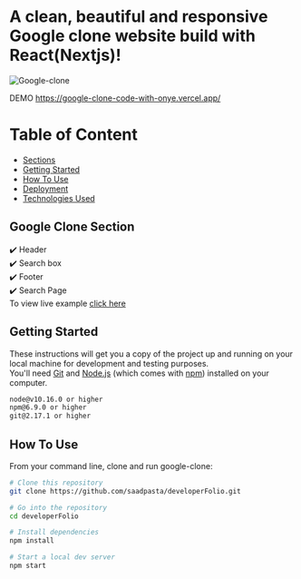 <b><h1>A clean, beautiful and responsive Google clone website build with React(Nextjs)!</h1> </b>

![Google-clone](https://user-images.githubusercontent.com/85189857/133093754-6e384151-3e7d-42a6-86f5-bb33c5648465.PNG)

DEMO 
https://google-clone-code-with-onye.vercel.app/

<h1><b>Table of Content</b></h1>
<ul>
  <li><a href="#Section"> Sections</a></li>
  <li><a href="#getStarted"> Getting Started</a></li>
   <li><a href="#HowToUse"> How To Use</a></li>
   <li><a href="#deploy"> Deployment</a></li>
    <li><a href="#techUse">Technologies Used</a></li>
</ul>
<div id="Section">
  <h2><b> Google Clone Section</b></h2>
  ✔️ Header <br>
  ✔️ Search box<br>
  ✔️ Footer<br>
  ✔️ Search Page <br>
  To view live example  <a href="https://google-clone-code-with-onye.vercel.app/">click here</a>
</div>

<div id="getStarted"> 
  <h2><b>Getting Started</b></h2>
  <p>These instructions will get you a copy of the project up and running on your local machine for development and testing purposes. <br>
    You'll need <a href="https://git-scm.com/">Git</a> and <a href="https://nodejs.org/en/download/">Node.js</a> (which comes with <a href="https://www.npmjs.com/">npm</a>) installed on your computer.
  </p>
  
</div>
 
```bash
node@v10.16.0 or higher
npm@6.9.0 or higher
git@2.17.1 or higher
```

<div id="HowToUse">
  <h2><b>How To Use</b></h2>
  <p> From your command line, clone and run google-clone:</p>
 
</div>


```bash
# Clone this repository
git clone https://github.com/saadpasta/developerFolio.git

# Go into the repository
cd developerFolio

# Install dependencies
npm install

# Start a local dev server
npm start
```
 

